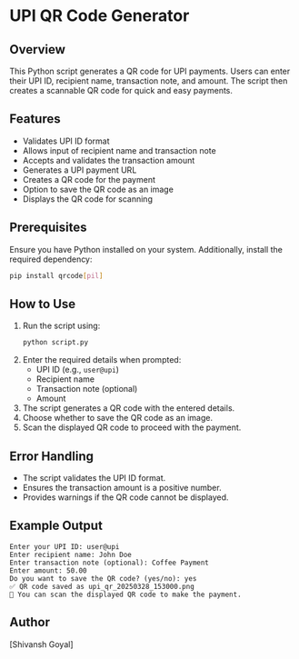 # UPI QR Code Generator

## Overview
This Python script generates a QR code for UPI payments. Users can enter their UPI ID, recipient name, transaction note, and amount. The script then creates a scannable QR code for quick and easy payments.

## Features
- Validates UPI ID format
- Allows input of recipient name and transaction note
- Accepts and validates the transaction amount
- Generates a UPI payment URL
- Creates a QR code for the payment
- Option to save the QR code as an image
- Displays the QR code for scanning

## Prerequisites
Ensure you have Python installed on your system. Additionally, install the required dependency:

```sh
pip install qrcode[pil]
```

## How to Use
1. Run the script using:
   ```sh
   python script.py
   ```
2. Enter the required details when prompted:
   - UPI ID (e.g., `user@upi`)
   - Recipient name
   - Transaction note (optional)
   - Amount
3. The script generates a QR code with the entered details.
4. Choose whether to save the QR code as an image.
5. Scan the displayed QR code to proceed with the payment.

## Error Handling
- The script validates the UPI ID format.
- Ensures the transaction amount is a positive number.
- Provides warnings if the QR code cannot be displayed.

## Example Output
```
Enter your UPI ID: user@upi
Enter recipient name: John Doe
Enter transaction note (optional): Coffee Payment
Enter amount: 50.00
Do you want to save the QR code? (yes/no): yes
✅ QR code saved as upi_qr_20250328_153000.png
📌 You can scan the displayed QR code to make the payment.
```

## Author
[Shivansh Goyal]

